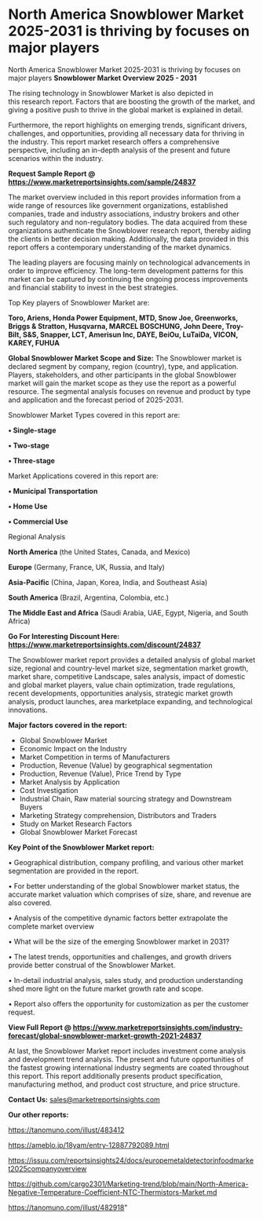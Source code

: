# North America Snowblower Market 2025-2031 is thriving by focuses on major players
North America Snowblower Market 2025-2031 is thriving by focuses on major players
<Strong> Snowblower Market Overview 2025 - 2031</strong>

The rising technology in Snowblower Market is also depicted in this research report. Factors that are boosting the growth of the market, and giving a positive push to thrive in the global market is explained in detail.

Furthermore, the report highlights on emerging trends, significant drivers, challenges, and opportunities, providing all necessary data for thriving in the industry. This report market research offers a comprehensive perspective, including an in-depth analysis of the present and future scenarios within the industry.

<strong>Request Sample Report @ <a href=https://www.marketreportsinsights.com/sample/24837>https://www.marketreportsinsights.com/sample/24837</a></strong>

The market overview included in this report provides information from a wide range of resources like government organizations, established companies, trade and industry associations, industry brokers and other such regulatory and non-regulatory bodies. The data acquired from these organizations authenticate the Snowblower research report, thereby aiding the clients in better decision making. Additionally, the data provided in this report offers a contemporary understanding of the market dynamics.

The leading players are focusing mainly on technological advancements in order to improve efficiency. The long-term development patterns for this market can be captured by continuing the ongoing process improvements and financial stability to invest in the best strategies.

Top Key players of Snowblower Market are:

<strong>Toro, Ariens, Honda Power Equipment, MTD, Snow Joe, Greenworks, Briggs & Stratton, Husqvarna, MARCEL BOSCHUNG, John Deere, Troy-Bilt, S&S, Snapper, LCT, Amerisun Inc, DAYE, BeiOu, LuTaiDa, VICON, KAREY, FUHUA</strong>

<strong><b>Global Snowblower Market Scope and Size:</b></strong>
The Snowblower market is declared segment by company, region (country), type, and application. Players, stakeholders, and other participants in the global Snowblower market will gain the market scope as they use the report as a powerful resource. The segmental analysis focuses on revenue and product by type and application and the forecast period of 2025-2031.

Snowblower Market Types covered in this report are:

<strong>• Single-stage

• Two-stage

• Three-stage</strong>

Market Applications covered in this report are:

<strong>• Municipal Transportation

• Home Use

• Commercial Use</strong> 

Regional Analysis

<strong>North America</strong> (the United States, Canada, and Mexico)

<strong>Europe</strong> (Germany, France, UK, Russia, and Italy)

<strong>Asia-Pacific</strong> (China, Japan, Korea, India, and Southeast Asia)

<strong>South America</strong> (Brazil, Argentina, Colombia, etc.)

<strong>The Middle East and Africa</strong> (Saudi Arabia, UAE, Egypt, Nigeria, and South Africa)

<strong>Go For Interesting Discount Here: <a href=https://www.marketreportsinsights.com/discount/24837>https://www.marketreportsinsights.com/discount/24837</a></strong>

The Snowblower market report provides a detailed analysis of global market size, regional and country-level market size, segmentation market growth, market share, competitive Landscape, sales analysis, impact of domestic and global market players, value chain optimization, trade regulations, recent developments, opportunities analysis, strategic market growth analysis, product launches, area marketplace expanding, and technological innovations.

<strong><b>Major factors covered in the report:</b></strong>
<ul>
  <li>Global Snowblower Market </li>
  <li>Economic Impact on the Industry</li>
  <li>Market Competition in terms of Manufacturers</li>
  <li>Production, Revenue (Value) by geographical segmentation</li>
  <li>Production, Revenue (Value), Price Trend by Type</li>
  <li>Market Analysis by Application</li>
  <li>Cost Investigation</li>
  <li>Industrial Chain, Raw material sourcing strategy and Downstream Buyers</li>
  <li>Marketing Strategy comprehension, Distributors and Traders</li>
  <li>Study on Market Research Factors</li>
  <li>Global Snowblower Market Forecast</li>
</ul>

<strong><b>Key Point of the Snowblower Market report:</b></strong>

• Geographical distribution, company profiling, and various other market segmentation are provided in the report.

• For better understanding of the global Snowblower market status, the accurate market valuation which comprises of size, share, and revenue are also covered.

• Analysis of the competitive dynamic factors better extrapolate the complete market overview

• What will be the size of the emerging Snowblower market in 2031?

• The latest trends, opportunities and challenges, and growth drivers provide better construal of the Snowblower Market.

• In-detail industrial analysis, sales study, and production understanding shed more light on the future market growth rate and scope.

• Report also offers the opportunity for customization as per the customer request.

<strong><b>View Full Report @ <a href=https://www.marketreportsinsights.com/industry-forecast/global-snowblower-market-growth-2021-24837>https://www.marketreportsinsights.com/industry-forecast/global-snowblower-market-growth-2021-24837</a></b></strong>


At last, the Snowblower Market report includes investment come analysis and development trend analysis. The present and future opportunities of the fastest growing international industry segments are coated throughout this report. This report additionally presents product specification, manufacturing method, and product cost structure, and price structure.

<strong>Contact Us:</strong>
sales@marketreportsinsights.com

<strong>Our other reports:</strong>

<a href=https://tanomuno.com/illust/483412>https://tanomuno.com/illust/483412</a>

<a href=https://ameblo.jp/18yam/entry-12887792089.html>https://ameblo.jp/18yam/entry-12887792089.html</a>

<a href=https://issuu.com/reportsinsights24/docs/europemetaldetectorinfoodmarket2025companyoverview>https://issuu.com/reportsinsights24/docs/europemetaldetectorinfoodmarket2025companyoverview</a>

<a href=https://github.com/cargo2301/Marketing-trend/blob/main/North-America-Negative-Temperature-Coefficient-NTC-Thermistors-Market.md>https://github.com/cargo2301/Marketing-trend/blob/main/North-America-Negative-Temperature-Coefficient-NTC-Thermistors-Market.md</a>

<a href=https://tanomuno.com/illust/482918>https://tanomuno.com/illust/482918</a>"
